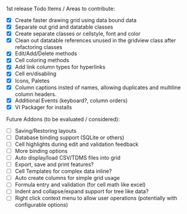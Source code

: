 1st release Todo Items / Areas to contribute:
- [x] Create faster drawing grid using data bound data
- [x] Separate out grid and datatable classes
- [x] Create separate classes or cellstyle, font and color
- [X] Clean out datatable references unused in the gridview class after refactoring classes
- [X] Edit/Add/Delete methods
- [x] Cell coloring methods
- [x] Add link column types for hyperlinks
- [x] Cell en/disabling
- [X] Icons, Paletes
- [x] Column captions insted of names, allowing duplicates and multiline column headers.
- [X] Additional Events (keyboard?, column orders)
- [X] VI Packager for installs

Future Addons (to be evaluated / considered):
- [ ] Saving/Restoring layouts
- [ ] Database binding support (SQLite or others)
- [ ] Cell highlights during edit and validation feedback
- [ ] More binding options
- [ ] Auto display/load CSV/TDMS files into grid
- [ ] Export, save and print features?
- [ ] Cell Templates for complex data inline?
- [ ] Auto create columns for simple grid usage
- [ ] Formula entry and validation (for cell math like excel)
- [ ] Indent and collapse/expand support for tree like data?
- [ ] Right click context menu to allow user operations (potentially with configurable options)
